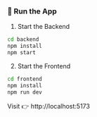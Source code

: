 ### 🏃 Run the App
1. Start the Backend
```sh
cd backend
npm install
npm start
```

2. Start the Frontend
```sh
cd frontend
npm install
npm run dev
```

Visit 👉 http://localhost:5173